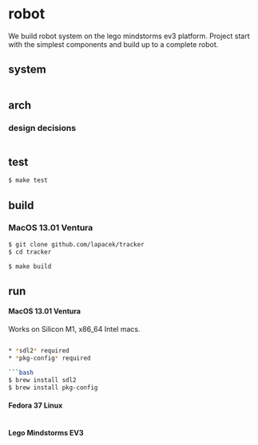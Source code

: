 # robot

We build robot system on the lego mindstorms ev3 platform.
Project start with the simplest components and build up to a complete robot. 

## system

```bash
```

## arch

### design decisions

```bash
```

## test

```bash
$ make test
```

## build

### MacOS 13.01 Ventura

```bash
$ git clone github.com/lapacek/tracker
$ cd tracker
```

```bash
$ make build
```

## run

#### MacOS 13.01 Ventura

Works on Silicon M1, x86_64 Intel macs.

```bash

* *sdl2* required
* *pkg-config* required

```bash
$ brew install sdl2
$ brew install pkg-config
```

#### Fedora 37 Linux

```bash
```

#### Lego Mindstorms EV3

```bash
```